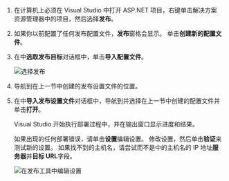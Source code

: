 
1. 在计算机上必须在 Visual Studio 中打开 ASP.NET 项目，右键单击解决方案资源管理器中的项目，然后选择**发布**。

1. 如果你以前配置了任何发布配置文件，**发布**窗格会显示。 单击**创建新的配置文件**。

1. 在中**选取发布目标**对话框中，单击**导入配置文件**。

    ![选择发布](../../deployment/media/tutorial-publish-tool-import-profile.png)

1. 导航到在上一节中创建的发布设置文件的位置。

1. 在中**导入发布设置文件**对话框中，导航到并选择在上一节中创建的配置文件并单击**打开**。

    Visual Studio 开始执行部署过程中，并在输出窗口显示进度和结果。

    如果出现的任何部署错误，请单击**设置**编辑设置。 修改设置，然后单击**验证**来测试新的设置。 如果找不到的主机名，请尝试而不是中的主机名的 IP 地址**服务器**并**目标 URL**字段。

    ![在发布工具中编辑设置](../../deployment/media/tutorial-configure-publish-settings-in-tool.png)
